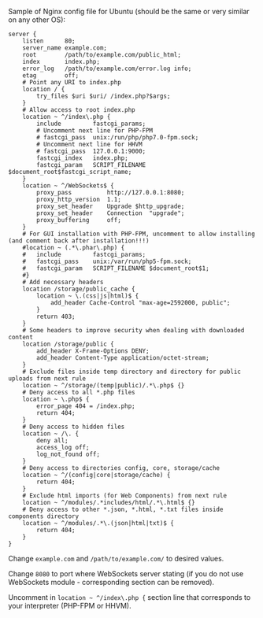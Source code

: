 Sample of Nginx config file for Ubuntu (should be the same or very similar on any other OS):
```
server {
	listen		80;
	server_name	example.com;
	root		/path/to/example.com/public_html;
	index		index.php;
	error_log	/path/to/example.com/error.log info;
	etag		off;
	# Point any URI to index.php
	location / {
		try_files $uri $uri/ /index.php?$args;
	}
	# Allow access to root index.php
	location ~ ^/index\.php {
		include			fastcgi_params;
		# Uncomment next line for PHP-FPM
		# fastcgi_pass	unix:/run/php/php7.0-fpm.sock;
		# Uncomment next line for HHVM
		# fastcgi_pass	127.0.0.1:9000;
		fastcgi_index	index.php;
		fastcgi_param	SCRIPT_FILENAME $document_root$fastcgi_script_name;
	}
	location ~ ^/WebSockets$ {
		proxy_pass			http://127.0.0.1:8080;
		proxy_http_version	1.1;
		proxy_set_header	Upgrade $http_upgrade;
		proxy_set_header	Connection	"upgrade";
		proxy_buffering		off;
	}
	# For GUI installation with PHP-FPM, uncomment to allow installing (and comment back after installation!!!)
	#location ~ (.*\.phar\.php) {
	#	include			fastcgi_params;
	#	fastcgi_pass	unix:/var/run/php5-fpm.sock;
	#	fastcgi_param	SCRIPT_FILENAME $document_root$1;
	#}
	# Add necessary headers
	location /storage/public_cache {
		location ~ \.(css|js|html)$ {
			add_header Cache-Control "max-age=2592000, public";
		}
		return 403;
	}
	# Some headers to improve security when dealing with downloaded content
	location /storage/public {
		add_header X-Frame-Options DENY;
		add_header Content-Type application/octet-stream;
	}
	# Exclude files inside temp directory and directory for public uploads from next rule
	location ~ ^/storage/(temp|public)/.*\.php$ {}
	# Deny access to all *.php files
	location ~ \.php$ {
		error_page 404 = /index.php;
		return 404;
	}
	# Deny access to hidden files
	location ~ /\. {
		deny all;
		access_log off;
		log_not_found off;
	}
	# Deny access to directories config, core, storage/cache
	location ~ ^/(config|core|storage/cache) {
		return 404;
	}
	# Exclude html imports (for Web Components) from next rule
	location ~ ^/modules/.*includes/html/.*\.html$ {}
	# Deny access to other *.json, *.html, *.txt files inside components directory
	location ~ ^/modules/.*\.(json|html|txt)$ {
		return 404;
	}
}
```
Change `example.com` and `/path/to/example.com/` to desired values.

Change `8080` to port where WebSockets server stating (if you do not use WebSockets module - corresponding section can be removed).

Uncomment in `location ~ ^/index\.php {` section line that corresponds to your interpreter (PHP-FPM or HHVM).
